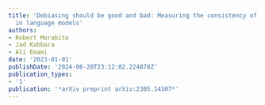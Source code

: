 ```yaml
---
title: 'Debiasing should be good and bad: Measuring the consistency of debiasing techniques
  in language models'
authors:
- Robert Morabito
- Jad Kabbara
- Ali Emami
date: '2023-01-01'
publishDate: '2024-06-28T23:12:02.224878Z'
publication_types:
- '1'
publication: '*arXiv preprint arXiv:2305.14307*'
---
```

